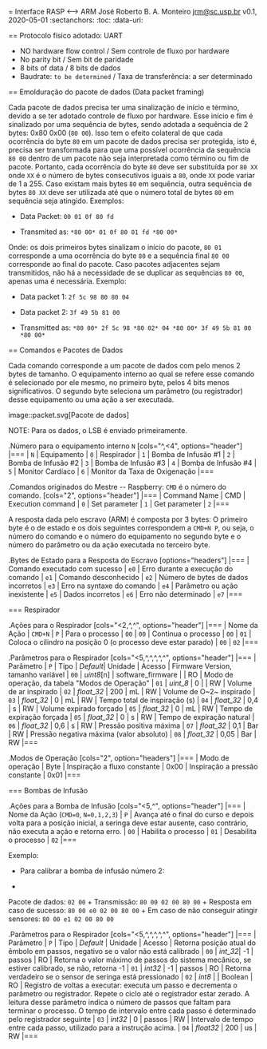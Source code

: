 = Interface RASP <--> ARM
José Roberto B. A. Monteiro <jrm@sc.usp.br>
v0.1, 2020-05-01
:sectanchors:
:toc:
:data-uri:

== Protocolo físico adotado: UART

* NO hardware flow control / Sem controle de fluxo por hardware
* No parity bit / Sem bit de paridade
* 8 bits of data / 8 bits de dados
* Baudrate: `to be determined` / Taxa de transferência: a ser determinado

== Emolduração do pacote de dados (Data packet framing)

Cada pacote de dados precisa ter uma sinalização de início e término, devido a se ter adotado controle de fluxo por hardware. Esse início e fim é sinalizado por uma sequência de bytes, sendo adotada a sequência de 2 bytes: 0x80 0x00 (`80 00`). Isso tem o efeito colateral de que cada ocorrência do byte `80` em um pacote de dados precisa ser protegida, isto é, precisa ser transformada para que uma possível ocorrência da sequência `80 00` dentro de um pacote não seja interpretada como término ou fim de pacote. Portanto, cada ocorrência do byte `80` deve ser substituída por `80 XX` onde `XX` é o número de bytes consecutivos iguais a `80`, onde `XX` pode variar de 1 a 255. Caso existam mais bytes `80` em sequência, outra sequência de bytes `80 XX` deve ser utilizada até que o número total de bytes `80` em sequência seja atingido.
Exemplos:

* Data Packet: `00 01 0f 80 fd`

* Transmited as: `*80 00* 01 0f 80 01 fd *80 00*`

Onde: os dois primeiros bytes sinalizam o início do pacote, `80 01` corresponde a uma ocorrência do byte `80` e a sequência final `80 00` corresponde ao final do pacote. Caso pacotes adjacentes sejam transmitidos, não há a necessidade de se duplicar as sequências `80 00`, apenas uma é necessária. Exemplo:

* Data packet 1: `2f 5c 98 80 80 04`
* Data packet 2: `3f 49 5b 81 00`

* Transmitted as: `*80 00* 2f 5c 98 *80 02* 04 *80 00* 3f 49 5b 81 00 *80 00*`

== Comandos e Pacotes de Dados

Cada comando corresponde a um pacote de dados com pelo menos 2 bytes de tamanho. O equipamento interno ao qual se refere esse comando é selecionado por ele mesmo, no primeiro byte, pelos 4 bits menos significativos. O segundo byte seleciona um parâmetro (ou registrador) desse equipamento ou uma ação a ser executada.

image::packet.svg[Pacote de dados]

NOTE: Para os dados, o LSB é enviado primeiramente.

.Número para o equipamento interno `N`
[cols="^,<4", options="header"]
|===
| `N` | Equipamento
| `0` | Respirador
| `1` | Bomba de Infusão #1
| `2` | Bomba de Infusão #2
| `3` | Bomba de Infusão #3
| `4` | Bomba de Infusão #4
| `5` | Monitor Cardíaco
| `6` | Monitor da Taxa de Oxigenação
|===


.Comandos originados do Mestre -- Raspberry: `CMD` é o número do comando.
[cols="2", options="header"]
|===
| Command Name | CMD 
| Execution command | `0` 
| Set parameter  | `1`
| Get parameter  | `2`
|===

A resposta dada pelo escravo (ARM) é composta por 3 bytes: O primeiro byte é o de estado e os dois seguintes correspondem a `CMD+N P`, ou seja, o número do comando e o número do equipamento no segundo byte e o número do parâmetro ou da ação executada no terceiro byte.

.Bytes de Estado para a Resposta do Escravo
[options="headers"]
|===
| Comando executado com sucesso | `e0`
| Erro durante a execução do comando | `e1`
| Comando desconhecido | `e2`
| Número de bytes de dados incorretos | `e3`
| Erro na syntaxe do comando | `e4`
| Parâmetro ou ação inexistente | `e5`
| Dados incorretos | `e6` 
| Erro não determinado | `e7`
|===

=== Respirador

.Ações para o Respirador
[cols="<2,^,^", options="header"]
|===
| Nome da Ação | `CMD+N` | `P`
| Para o processo | `00` | `00`
| Continua o processo | `00` | `01` 
| Coloca o cilindro na posição 0 (o processo deve estar parado)  | `00` | `02`
|===

.Parâmetros para o Respirador
[cols="<5,^,^,^,^,^", options="header"]
|===
| Parâmetro | `P` | Tipo | _Default_| Unidade | Acesso 
| Firmware Version, tamanho variável | `00` | _uint8_[n] | software_firmware | | RO 
| Modo de operação, da tabela "Modos de Operação" | `01` | _uint_8_ | 0 | | RW 
| Volume de ar inspirado | `02` | _float_32_ | 200 | mL | RW
| Volume de O~2~ inspirado | `03` | _float_32_ | 0 | mL | RW
| Tempo total de inspiração (s) | `04` |  _float_32_ | 0,4 | s | RW
| Volume expirado forçado | `05` | _float_32_ | 0 | mL | RW
| Tempo de expiração forçada | `05` | _float_32_ | 0 | s | RW
| Tempo de expiração natural | `06` | _float_32_ | 0,6 | s | RW
| Pressão positiva máxima | `07` | _float_32_ | 0,1 | Bar | RW
| Pressão negativa máxima (valor absoluto) | `08` | _float_32_ | 0,05 | Bar | RW
|===

.Modos de Operação
[cols="2", option="headers"]
|===
| Modo de operação | Byte
| Inspiração a fluxo constante | 0x00
| Inspiração a pressão constante | 0x01
|===

=== Bombas de Infusão

.Ações para a Bomba de Infusão
[cols="<5,^", options="header"]
|===
| Nome da Ação (`CMD=0`, `N=0,1,2,3`) | `P`
| Avança até o final do curso e depois volta para a posição inicial, a seringa deve estar ausente, caso contrário, não executa a ação e retorna erro. | `00`
| Habilita o processo | `01` 
| Desabilita o processo  | `02`
|===

Exemplo:

* Para calibrar a bomba de infusão número 2:
+
Pacote de dados: `02 00`
+
Transmissão: `80 00 02 00 80 00`
+
Resposta em caso de sucesso: `80 00 e0 02 00 80 00`
+
Em caso de não conseguir atingir sensores: `80 00 e1 02 00 80 00`

.Parâmetros para o Respirador
[cols="<5,^,^,^,^,^", options="header"]
|===
| Parâmetro | `P` | Tipo |  _Default_ | Unidade | Acesso
| Retorna posição atual do êmbolo em passos, negativo se o valor não está calibrado | `00` | _int_32_| -1 | passos | RO
| Retorna o valor máximo de passos do sistema mecânico, se estiver calibrado, se não, retorna -1 | `01` | _int32_ | -1 | passos | RO 
| Retorna verdadeiro se o sensor de seringa está pressionado | `02` | _int8_ | | Boolean | RO
| Registro de voltas a executar: executa um passo e decrementa o parâmetro ou registrador. Repete o ciclo até o registrador estar zerado. A leitura desse parâmetro indica o número de passos que faltam para terminar o processo. O tempo de intervalo entre cada passo é determinado pelo registrador seguinte | `03` | _int32_ | 0 | passos | RW
| Intervalo de tempo entre cada passo, utilizado para a instrução acima. | `04` | _float32_ | 200 | us | RW 
|===
